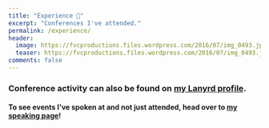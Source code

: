 ```yaml
---
title: "Experience 💼"
excerpt: "Conferences I've attended."
permalink: /experience/
header:
  image: https://fvcproductions.files.wordpress.com/2016/07/img_0493.jpg
  teaser: https://fvcproductions.files.wordpress.com/2016/07/img_0493.jpg
comments: false
---
```


### Conference activity can also be found on [my Lanyrd profile](http://lanyrd.com/profile/fvcproductions/ "Lanyrd").

#### To see events I've spoken at and not just attended, head over to [my speaking page](http://fvcproductions.com/home/services/speaking/ "Speaking")!
